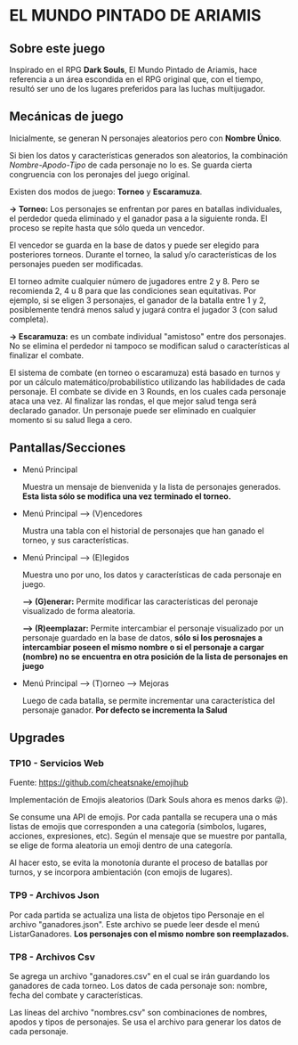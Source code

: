 # EL MUNDO PINTADO DE ARIAMIS
## Sobre este juego
Inspirado en el RPG **Dark Souls**, El Mundo Pintado de Ariamis, hace referencia a un área escondida en el RPG original que, con el tiempo, resultó ser uno de los lugares preferidos para las luchas multijugador.

## Mecánicas de juego
Inicialmente, se generan N personajes aleatorios pero con **Nombre Único**.

Si bien los datos y características generados son aleatorios, la combinación *Nombre-Apodo-Tipo* de cada personaje no lo es. Se guarda cierta congruencia con los peronajes del juego original.

Existen dos modos de juego: **Torneo** y **Escaramuza**.

**-> Torneo:** Los personajes se enfrentan por pares en batallas individuales, el perdedor queda eliminado y el ganador pasa a la siguiente ronda. El proceso se repite hasta que sólo queda un vencedor.

El vencedor se guarda en la base de datos y puede ser elegido para posteriores torneos.
Durante el torneo, la salud y/o características de los personajes pueden ser modificadas.

El torneo admite cualquier número de jugadores entre 2 y 8. Pero se recomienda 2, 4 u 8 para que las condiciones sean equitativas. Por ejemplo, si se eligen 3 personajes, el ganador de la batalla entre 1 y 2, posiblemente tendrá menos salud y jugará contra el jugador 3 (con salud completa). 

**-> Escaramuza:** es un combate individual "amistoso" entre dos personajes. No se elimina el perdedor ni tampoco se modifican salud o características al finalizar el combate.

El sistema de combate (en torneo o escaramuza) está basado en turnos y por un cálculo matemático/probabilístico utilizando las habilidades de cada personaje.
El combate se divide en 3 Rounds, en los cuales cada personaje ataca una vez. Al finalizar las rondas, el que mejor salud tenga será declarado ganador.
Un personaje puede ser eliminado en cualquier momento si su salud llega a cero.

## Pantallas/Secciones

+   Menú Principal

    Muestra un mensaje de bienvenida y la lista de personajes generados. **Esta lista sólo se modifica una vez terminado el torneo.**

+   Menú Principal --> (V)encedores

    Mustra una tabla con el historial de personajes que han ganado el torneo, y sus características.

+   Menú Principal --> (E)legidos

    Muestra uno por uno, los datos y características de cada personaje en juego.

    **--> (G)enerar:** Permite modificar las características del peronaje visualizado de forma aleatoria.

    **--> (R)eemplazar:** Permite intercambiar el personaje visualizado por un personaje guardado en la base de datos, **sólo si los perosnajes a intercambiar poseen el mismo nombre o si el personaje a cargar (nombre) no se encuentra en otra posición de la lista de personajes en juego**

+   Menú Principal --> (T)orneo --> Mejoras

    Luego de cada batalla, se permite incrementar una característica del personaje ganador. **Por defecto se incrementa la Salud**

## Upgrades

### TP10 - Servicios Web
Fuente: https://github.com/cheatsnake/emojihub

Implementación de Emojis aleatorios (Dark Souls ahora es menos darks 😜).

Se consume una API de emojis. Por cada pantalla se recupera una o más listas de emojis que corresponden a una categoría (simbolos, lugares, acciones, expresiones, etc). Según el mensaje que se muestre por pantalla, se elige de forma aleatoria un emoji dentro de una categoría.

Al hacer esto, se evita la monotonía durante el proceso de batallas por turnos, y se incorpora ambientación (con emojis de lugares).

### TP9 - Archivos Json
Por cada partida se actualiza una lista de objetos tipo Personaje en el archivo "ganadores.json". Este archivo se puede leer desde el menú ListarGanadores. **Los personajes con el mismo nombre son reemplazados.**

### TP8 - Archivos Csv
Se agrega un archivo "ganadores.csv" en el cual se irán guardando los ganadores de cada torneo. Los datos de cada personaje son: nombre, fecha del combate y características.

Las líneas del archivo "nombres.csv" son combinaciones de nombres, apodos y tipos de personajes. Se usa el archivo para generar los datos de cada personaje.












    



